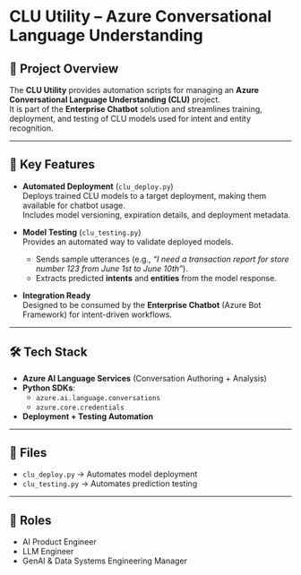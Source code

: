 # CLU Utility – Azure Conversational Language Understanding

## 📌 Project Overview
The **CLU Utility** provides automation scripts for managing an **Azure Conversational Language Understanding (CLU)** project.  
It is part of the **Enterprise Chatbot** solution and streamlines training, deployment, and testing of CLU models used for intent and entity recognition.

---

## 🔑 Key Features
- **Automated Deployment** (`clu_deploy.py`)  
  Deploys trained CLU models to a target deployment, making them available for chatbot usage.  
  Includes model versioning, expiration details, and deployment metadata.

- **Model Testing** (`clu_testing.py`)  
  Provides an automated way to validate deployed models.  
  - Sends sample utterances (e.g., *“I need a transaction report for store number 123 from June 1st to June 10th”*).  
  - Extracts predicted **intents** and **entities** from the model response.  

- **Integration Ready**  
  Designed to be consumed by the **Enterprise Chatbot** (Azure Bot Framework) for intent-driven workflows.

---

## 🛠️ Tech Stack
- **Azure AI Language Services** (Conversation Authoring + Analysis)  
- **Python SDKs**:  
  - `azure.ai.language.conversations`  
  - `azure.core.credentials`  
- **Deployment + Testing Automation**  

---

## 📂 Files
- `clu_deploy.py` → Automates model deployment  
- `clu_testing.py` → Automates prediction testing  

---

## 🎯 Roles
- AI Product Engineer  
- LLM Engineer  
- GenAI & Data Systems Engineering Manager
